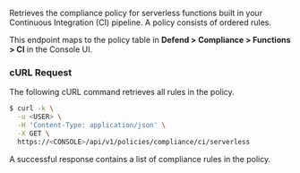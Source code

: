 Retrieves the compliance policy for serverless functions built in your Continuous Integration (CI) pipeline.
A policy consists of ordered rules.

This endpoint maps to the policy table in **Defend > Compliance > Functions > CI** in the Console UI.

### cURL Request

The following cURL command retrieves all rules in the policy.

```bash
$ curl -k \
  -u <USER> \
  -H 'Content-Type: application/json' \
  -X GET \
  https://<CONSOLE>/api/v1/policies/compliance/ci/serverless
```

A successful response contains a list of compliance rules in the policy.

